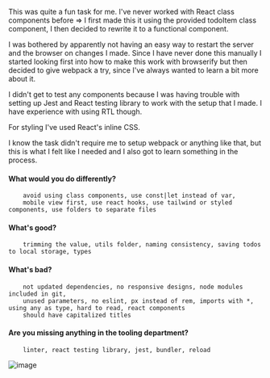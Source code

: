 This was quite a fun task for me. I've never worked with React class components before => I first made this
it using the provided todoItem class component, I then decided to rewrite it to a functional component.

I was bothered by apparently not having an easy way to restart the server and the browser on changes I made.
Since I have never done this manually I started looking first into how to make this work with browserify but then
decided to give webpack a try, since I've always wanted to learn a bit more about it.

I didn't get to test any components because I was having trouble with setting up Jest and React testing library to work
with the setup that I made. I have experience with using RTL though.

For styling I've used React's inline CSS.

I know the task didn't require me to setup webpack or anything like that, but this is what I felt like I needed and I also got to learn something in the process.


#### What would you do differently?
        avoid using class components, use const|let instead of var,
        mobile view first, use react hooks, use tailwind or styled components, use folders to separate files
#### What's good?
        trimming the value, utils folder, naming consistency, saving todos to local storage, types
#### What's bad?
        not updated dependencies, no responsive designs, node modules included in git,
        unused parameters, no eslint, px instead of rem, imports with *, using any as type, hard to read, react components
		should have capitalized titles
#### Are you missing anything in the tooling department?
        linter, react testing library, jest, bundler, reload


![image](https://user-images.githubusercontent.com/9266906/153768528-8384de6b-8486-406f-9a22-de79abf010d2.png)

